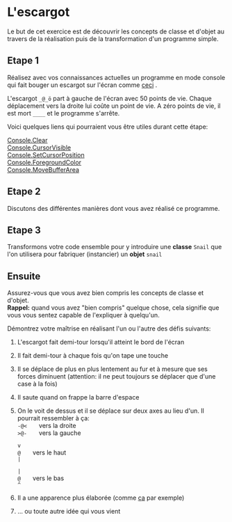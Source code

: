# L'escargot

Le but de cet exercice est de découvrir les concepts de classe et d'objet au travers de la réalisation puis de la transformation d'un programme simple.

## Etape 1

Réalisez avec vos connaissances actuelles un programme en mode console qui fait bouger un escargot sur l'écran comme [ceci](snail.exe) .

L'escargot `_@_ö` part à gauche de l'écran avec 50 points de vie. Chaque déplacement vers la droite lui coûte un point de vie. A zéro points de vie, il est mort `____` et le programme s'arrête.

Voici quelques liens qui pourraient vous être utiles durant cette étape:

[Console.Clear](https://learn.microsoft.com/en-us/dotnet/api/system.console.clear?view=net-6.0)  
[Console.CursorVisible](https://learn.microsoft.com/en-us/dotnet/api/system.console.cursorvisible?view=net-6.0)  
[Console.SetCursorPosition](https://learn.microsoft.com/en-us/dotnet/api/system.console.setcursorposition?view=net-6.0)  
[Console.ForegroundColor](https://learn.microsoft.com/en-us/dotnet/api/system.console.foregroundcolor?view=net-6.0)  
[Console.MoveBufferArea](https://learn.microsoft.com/en-us/dotnet/api/system.console.movebufferarea?view=net-6.0)  

## Etape 2

Discutons des différentes manières dont vous avez réalisé ce programme.

## Etape 3

Transformons votre code ensemble pour y introduire une **classe** `Snail` que l'on utilisera pour fabriquer (instancier) un **objet** `snail`

## Ensuite

Assurez-vous que vous avez bien compris les concepts de classe et d'objet.  
**Rappel:** quand vous avez "bien compris" quelque chose, cela signifie que vous vous sentez capable de l'expliquer à quelqu'un.  

Démontrez votre maîtrise en réalisant l'un ou l'autre des défis suivants:

1. L'escargot fait demi-tour lorsqu'il atteint le bord de l'écran
1. Il fait demi-tour à chaque fois qu'on tape une touche
1. Il se déplace de plus en plus lentement au fur et à mesure que ses forces diminuent (attention: il ne peut toujours se déplacer que d'une case à la fois)
1. Il saute quand on frappe la barre d'espace
1. On le voit de dessus et il se déplace sur deux axes au lieu d'un. Il pourrait ressembler à ça:  
    `-@<` &nbsp; &nbsp; &nbsp; vers la droite  
    `>@-` &nbsp; &nbsp; &nbsp; vers la gauche   
      
    `v`    
    `@` &nbsp; &nbsp; &nbsp; vers le haut  
    `|`  
      
    `|`  
    `@` &nbsp; &nbsp; &nbsp; vers le bas  
    `^`    
1. Il a une apparence plus élaborée (comme [ça](https://art.ngfiles.com/thumbnails/923000/923088_full.png?f1560570321) par exemple)
1. ... ou toute autre idée qui vous vient